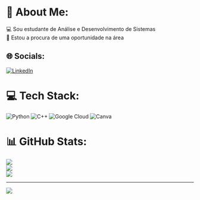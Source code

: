 # 💫 About Me:
💻​ Sou estudante de Análise e Desenvolvimento de Sistemas<br>🤝 Estou a procura de uma oportunidade na área<br>


## 🌐 Socials:
[![LinkedIn](https://img.shields.io/badge/LinkedIn-%230077B5.svg?logo=linkedin&logoColor=white)](https://linkedin.com/in/linkedin.com/in/suelenteixeiradantas) 

# 💻 Tech Stack:
![Python](https://img.shields.io/badge/python-3670A0?style=plastic&logo=python&logoColor=ffdd54) ![C++](https://img.shields.io/badge/c++-%2300599C.svg?style=plastic&logo=c%2B%2B&logoColor=white) ![Google Cloud](https://img.shields.io/badge/GoogleCloud-%234285F4.svg?style=plastic&logo=google-cloud&logoColor=white) ![Canva](https://img.shields.io/badge/Canva-%2300C4CC.svg?style=plastic&logo=Canva&logoColor=white)
# 📊 GitHub Stats:
![](https://github-readme-stats.vercel.app/api?username=DantasST&theme=midnight-purple&hide_border=false&include_all_commits=false&count_private=false)<br/>
![](https://github-readme-streak-stats.herokuapp.com/?user=DantasST&theme=midnight-purple&hide_border=false)<br/>
![](https://github-readme-stats.vercel.app/api/top-langs/?username=DantasST&theme=midnight-purple&hide_border=false&include_all_commits=false&count_private=false&layout=compact)

---
[![](https://visitcount.itsvg.in/api?id=DantasST&icon=8&color=12)](https://visitcount.itsvg.in)

<!-- Proudly created with GPRM ( https://gprm.itsvg.in ) -->